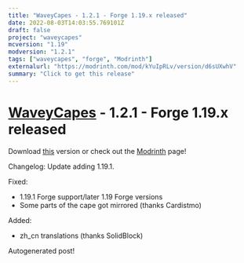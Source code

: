 ```yaml
---
title: "WaveyCapes - 1.2.1 - Forge 1.19.x released"
date: 2022-08-03T14:03:55.769101Z
draft: false
project: "waveycapes"
mcversion: "1.19"
modversion: "1.2.1"
tags: ["waveycapes", "forge", "Modrinth"]
externalurl: "https://modrinth.com/mod/kYuIpRLv/version/d6sUXwhV"
summary: "Click to get this release"
---
```

# [WaveyCapes](/project/waveycapes) - 1.2.1 - Forge 1.19.x released
Download [this](https://modrinth.com/mod/kYuIpRLv/version/d6sUXwhV) version or check out the [Modrinth](https://modrinth.com/mod/kYuIpRLv) page!

Changelog: Update adding 1.19.1.

Fixed:
- 1.19.1 Forge support/later 1.19 Forge versions
- Some parts of the cape got mirrored (thanks Cardistmo)

Added:
- zh_cn translations (thanks SolidBlock)


Autogenerated post!
